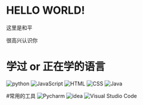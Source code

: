 # HELLO WORLD!

这里是和平

很高兴认识你

# 学过 or 正在学的语言
![python](https://img.shields.io/badge/-python-blue?style=for-the-badge&logo=python&logoColor=white)
![JavaScript](https://img.shields.io/badge/-javascript-blue?style=for-the-badge&logo=javascript&logoColor=white)
![HTML](https://img.shields.io/badge/-html-blue?style=for-the-badge&logo=html&logoColor=white)
![CSS](https://img.shields.io/badge/-css-blue?style=for-the-badge&logo=css&logoColor=white)
![Java](https://img.shields.io/badge/-java-blue?style=for-the-badge&logo=java&logoColor=white)

#常用的工具
![Pycharm](https://img.shields.io/badge/-pycharm-blue?style=for-the-badge&logo=pycharm&logoColor=white)
![idea](https://img.shields.io/badge/-idea-blue?style=for-the-badge&logo=intellij-idea&logoColor=white)
![Visual Studio Code](https://img.shields.io/badge/-vscode-blue?style=for-the-badge&logo=vscode&logoColor=white)
